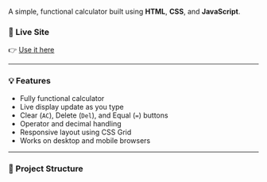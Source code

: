 A simple, functional calculator built using **HTML**, **CSS**, and **JavaScript**.

### 🚀 Live Site  
👉 [Use it here](https://zsmithwork777.github.io/Javascript-Calculator/)

---

### 💡 Features
- Fully functional calculator
- Live display update as you type
- Clear (`AC`), Delete (`Del`), and Equal (`=`) buttons
- Operator and decimal handling
- Responsive layout using CSS Grid
- Works on desktop and mobile browsers

---

### 📁 Project Structure

